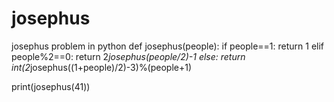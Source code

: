 # josephus
josephus problem in python
def josephus(people):
    if people==1:
        return 1
    elif people%2==0:
        return 2*josephus(people/2)-1
    else:
        return int(2*josephus((1+people)/2)-3)%(people+1)

print(josephus(41))
